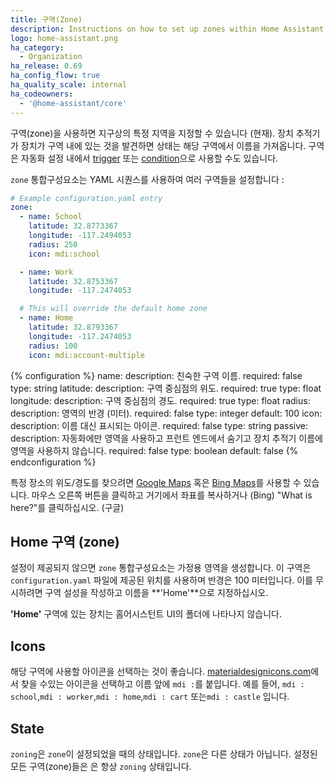 ```yaml
---
title: 구역(Zone)
description: Instructions on how to set up zones within Home Assistant.
logo: home-assistant.png
ha_category:
  - Organization
ha_release: 0.69
ha_config_flow: true
ha_quality_scale: internal
ha_codeowners:
  - '@home-assistant/core'
---
```


구역(zone)을 사용하면 지구상의 특정 지역을 지정할 수 있습니다 (현재). 장치 추적기가 장치가 구역 내에 있는 것을 발견하면 상태는 해당 구역에서 이름을 가져옵니다. 구역은 자동화 설정 내에서 [trigger](/getting-started/automation-trigger/#zone-trigger) 또는 [condition](/getting-started/automation-condition/#zone-condition)으로 사용할 수도 있습니다.

`zone` 통합구성요소는 YAML 시퀀스를 사용하여 여러 구역들을 설정합니다 : 

```yaml
# Example configuration.yaml entry
zone:
  - name: School
    latitude: 32.8773367
    longitude: -117.2494053
    radius: 250
    icon: mdi:school

  - name: Work
    latitude: 32.8753367
    longitude: -117.2474053

  # This will override the default home zone
  - name: Home
    latitude: 32.8793367
    longitude: -117.2474053
    radius: 100
    icon: mdi:account-multiple
```

{% configuration %}
name:
  description: 친숙한 구역 이름.
  required: false
  type: string
latitude:
  description: 구역 중심점의 위도.
  required: true
  type: float
longitude:
  description: 구역 중심점의 경도.
  required: true
  type: float
radius:
  description: 영역의 반경 (미터).
  required: false
  type: integer
  default: 100
icon:
  description: 이름 대신 표시되는 아이콘.
  required: false
  type: string
passive:
  description: 자동화에만 영역을 사용하고 프런트 엔드에서 숨기고 장치 추적기 이름에 영역을 사용하지 않습니다.
  required: false
  type: boolean
  default: false
{% endconfiguration %}

특정 장소의 위도/경도를 찾으려면 [Google Maps](https://www.google.com/maps/) 혹은 [Bing Maps](https://www.bing.com/maps)를 사용할 수 있습니다. 마우스 오른쪽 버튼을 클릭하고 거기에서 좌표를 복사하거나 (Bing) "What is here?"를 클릭하십시오. (구글)

## Home 구역 (zone)

설정이 제공되지 않으면 `zone` 통합구성요소는 가정용 영역을 생성합니다. 이 구역은 `configuration.yaml` 파일에 제공된 위치를 사용하며 반경은 100 미터입니다. 이를 무시하려면 구역 설성을 작성하고 이름을 **'Home'**으로 지정하십시오.

<div class='note'>

**'Home'** 구역에 있는 장치는 홈어시스턴트 UI의 폴더에 나타나지 않습니다.

</div>

## Icons

해당 구역에 사용할 아이콘을 선택하는 것이 좋습니다. [materialdesignicons.com](https://materialdesignicons.com/)에서 찾을 수있는 아이콘을 선택하고 이름 앞에 `mdi :`를 붙입니다. 예를 들어, `mdi : school`,`mdi : worker`,`mdi : home`,`mdi : cart` 또는`mdi : castle` 입니다.

## State

`zoning`은 `zone`이 설정되었을 때의 상태입니다. `zone`은 다른 상태가 아닙니다. 설정된 모든 구역(zone)들은 은 항상 `zoning` 상태입니다.